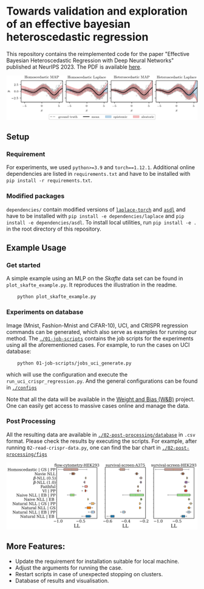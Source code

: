 <!-- [![Venue](https://img.shields.io/badge/venue-NeurIPS_2023-darkblue)](https://openreview.net/forum?id=A6EquH0enk) -->

# Towards validation and exploration of an effective bayesian heteroscedastic regression

This repository contains the reimplemented code for the paper "Effective Bayesian Heteroscedastic Regression with Deep Neural Networks" published at NeurIPS 2023.
The PDF is available [here](https://openreview.net/pdf?id=A6EquH0enk).

![illustration](./resources/illustration.jpg)

## Setup
### Requirement
For experiments, we used `python>=3.9` and `torch==1.12.1`.
Additional online dependencies are listed in `requirements.txt` and have to be installed with `pip install -r requirements.txt`.
### Modified packages
`dependencies/` contain modified versions of [`laplace-torch`](https://github.com/aleximmer/Laplace) and [`asdl`](https://github.com/kazukiosawa/asdl) and have to be installed with `pip install -e dependencies/laplace` and `pip install -e dependencies/asdl`.
To install local utilities, run `pip install -e .` in the root directory of this repository.

## Example Usage
### Get started
A simple example using an MLP on the *Skafte* data set can be found in `plot_skafte_example.py`. It reproduces the illustration in the readme. 

        python plot_skafte_example.py 

### Experiments on database
Image (Mnist, Fashion-Mnist and CiFAR-10), UCI, and CRISPR regression commands can be generated, which also serve as examples for running our method.
The [`./01-job-scripts`](./01-job-scripts/) contains the job scripts for the experiments using all the aforementioned cases. For example, to run the cases on UCI database: 

        python 01-job-scripts/jobs_uci_generate.py 

which will use the configuration and execute the `run_uci_crispr_regression.py`. And the general configurations can be found in [`./configs`](./configs/)

Note that all the data will be available in the [Weight and Bias (W&B)](https://wandb.ai/home) project. One can easily get access to massive cases online and manage the data. 

### Post Processing 
All the resulting data are available in [`./02-post-processing/database`](./02-post-processing/database/) in `.csv` format. Please check the results by executing the scripts. For example, after running `02-read-crispr-data.py`, one can find the bar chart in [`./02-post-processing/figs`](./02-post-processing/figs/)

![Bar Chart](./resources/02-CRIPR-BAR-ALL.jpg)


## More Features: 
+ Update the requirement for installation suitable for local machine. 
+ Adjust the arguments for running the case. 
+ Restart scripts in case of unexpected stopping on clusters.
+ Database of results and visualisation.
